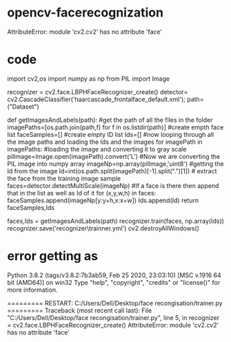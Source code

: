 # opencv-facerecognization
AttributeError: module 'cv2.cv2' has no attribute 'face' 


# code
import cv2,os
import numpy as np
from PIL import Image

recognizer = cv2.face.LBPHFaceRecognizer_create()
detector= cv2.CascadeClassifier('haarcascade_frontalface_default.xml');
path=("Dataset")

def getImagesAndLabels(path):
    #get the path of all the files in the folder
    imagePaths=[os.path.join(path,f) for f in os.listdir(path)] 
    #create empth face list
    faceSamples=[]
    #create empty ID list
    Ids=[]
    #now looping through all the image paths and loading the Ids and the images
    for imagePath in imagePaths:
        #loading the image and converting it to gray scale
        pilImage=Image.open(imagePath).convert('L')
        #Now we are converting the PIL image into numpy array
        imageNp=np.array(pilImage,'uint8')
        #getting the Id from the image
        Id=int(os.path.split(imagePath)[-1].split(".")[1])
        # extract the face from the training image sample
        faces=detector.detectMultiScale(imageNp)
        #If a face is there then append that in the list as well as Id of it
        for (x,y,w,h) in faces:
            faceSamples.append(imageNp[y:y+h,x:x+w])
            Ids.append(Id)
    return faceSamples,Ids


faces,Ids = getImagesAndLabels(path)
recognizer.train(faces, np.array(Ids))
recognizer.save('recognizer\\trainner.yml')
cv2.destroyAllWindows()



# error getting as
Python 3.8.2 (tags/v3.8.2:7b3ab59, Feb 25 2020, 23:03:10) [MSC v.1916 64 bit (AMD64)] on win32
Type "help", "copyright", "credits" or "license()" for more information.
>>> 
========= RESTART: C:/Users/Dell/Desktop/face recongisation/trainer.py =========
Traceback (most recent call last):
  File "C:/Users/Dell/Desktop/face recongisation/trainer.py", line 5, in <module>
    recognizer = cv2.face.LBPHFaceRecognizer_create()
AttributeError: module 'cv2.cv2' has no attribute 'face'
>>> 




